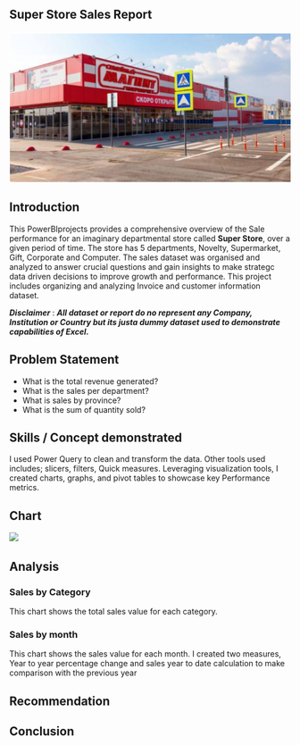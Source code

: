 ## Super Store Sales Report

![](Super_store.png)

## Introduction

This PowerBIprojects provides a comprehensive overview of the Sale performance for an imaginary departmental store called **Super Store**, over a given period of time. The store has 5 departments, Novelty, Supermarket, Gift, Corporate and Computer. The sales dataset was organised and analyzed to answer crucial questions and gain insights to make strategc data driven decisions to improve growth and performance. This project includes organizing and analyzing Invoice and customer information dataset.

*__Disclaimer__* : **_All dataset or report do no represent any Company, Institution or Country but its justa dummy dataset used to demonstrate capabilities of Excel._**

## Problem Statement
- What is the total revenue generated?
- What is the sales per department?
- What is sales by province?
- What is the sum of quantity sold?

## Skills / Concept demonstrated
I used Power Query to clean and transform the data. Other tools used includes; slicers, filters, Quick measures. Leveraging visualization tools, I created charts, graphs, and pivot tables to showcase key Performance metrics.

## Chart

![](sales.report.png)

## Analysis

### Sales by Category 
This chart shows the total sales value for each category. 

### Sales by month
This chart shows the sales value for each month. I created two measures, Year to year percentage change and sales year to date calculation to make comparison with the previous year

## Recommendation

## Conclusion
